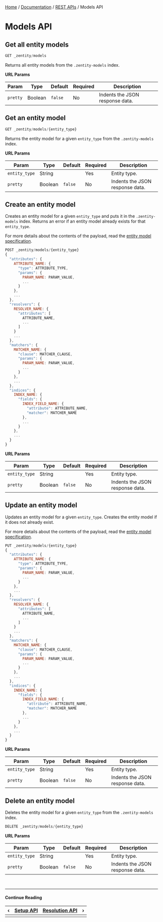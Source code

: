 [Home](/) / [Documentation](/docs) / [REST APIs](/docs/rest-apis) / Models API


# <a name="models-api">Models API</a>


## <a name="get-entity-models">Get all entity models</a>

```javascript
GET _zentity/models
```

Returns all entity models from the `.zentity-models` index.

**URL Params**

|Param|Type|Default|Required|Description|
|-----|----|-------|--------|-----------|
|`pretty`|Boolean|`false`|No|Indents the JSON response data.|


## <a name="get-entity-model">Get an entity model</a>

```javascript
GET _zentity/models/{entity_type}
```

Returns the entity model for a given `entity_type` from the `.zentity-models` index.

**URL Params**

|Param|Type|Default|Required|Description|
|-----|----|-------|--------|-----------|
|`entity_type`|String| |Yes|Entity type.|
|`pretty`|Boolean|`false`|No|Indents the JSON response data.|


## <a name="create-entity-model">Create an entity model</a>

Creates an entity model for a given `entity_type` and puts it in the `.zentity-models` index.
Returns an error if an entity model already exists for that `entity_type`.

For more details about the contents of the payload, read the
[entity model specification](/docs/entity-models/specification).

```javascript
POST _zentity/models/{entity_type}
{
  "attributes": {
    ATTRIBUTE_NAME: {
      "type": ATTRIBUTE_TYPE,
      "params": {
        PARAM_NAME: PARAM_VALUE,
        ...
      }
    },
    ...
  },
  "resolvers": {
    RESOLVER_NAME: {
      "attributes": [
        ATTRIBUTE_NAME,
        ...
      ]
    }
    ...
  },
  "matchers": {
    MATCHER_NAME: {
      "clause": MATCHER_CLAUSE,
      "params": {
        PARAM_NAME: PARAM_VALUE,
        ...
      }
    },
    ...
  },
  "indices": {
    INDEX_NAME: {
      "fields": {
        INDEX_FIELD_NAME: {
          "attribute": ATTRIBUTE_NAME,
          "matcher": MATCHER_NAME
        },
        ...
      }
    },
    ...
  }
}
```

**URL Params**

|Param|Type|Default|Required|Description|
|-----|----|-------|--------|-----------|
|`entity_type`|String| |Yes|Entity type.|
|`pretty`|Boolean|`false`|No|Indents the JSON response data.|


## <a name="update-entity-model">Update an entity model</a>

Updates an entity model for a given `entity_type`.
Creates the entity model if it does not already exist.

For more details about the contents of the payload, read the
[entity model specification](/docs/entity-models/specification).

```javascript
PUT _zentity/models/{entity_type}
{
  "attributes": {
    ATTRIBUTE_NAME: {
      "type": ATTRIBUTE_TYPE,
      "params": {
        PARAM_NAME: PARAM_VALUE,
        ...
      }
    },
    ...
  },
  "resolvers": {
    RESOLVER_NAME: {
      "attributes": [
        ATTRIBUTE_NAME,
        ...
      ]
    }
    ...
  },
  "matchers": {
    MATCHER_NAME: {
      "clause": MATCHER_CLAUSE,
      "params": {
        PARAM_NAME: PARAM_VALUE,
        ...
      }
    },
    ...
  },
  "indices": {
    INDEX_NAME: {
      "fields": {
        INDEX_FIELD_NAME: {
          "attribute": ATTRIBUTE_NAME,
          "matcher": MATCHER_NAME
        },
        ...
      }
    },
    ...
  }
}
```

**URL Params**

|Param|Type|Default|Required|Description|
|-----|----|-------|--------|-----------|
|`entity_type`|String| |Yes|Entity type.|
|`pretty`|Boolean|`false`|No|Indents the JSON response data.|


## <a name="delete-entity-model">Delete an entity model</a>

Deletes the entity model for a given `entity_type` from the `.zentity-models` index.

```javascript
DELETE _zentity/models/{entity_type}
```

**URL Params**

|Param|Type|Default|Required|Description|
|-----|----|-------|--------|-----------|
|`entity_type`|String| |Yes|Entity type.|
|`pretty`|Boolean|`false`|No|Indents the JSON response data.|


&nbsp;

----

#### Continue Reading

|&#8249;|[Setup API](/docs/rest-apis/setup-api)|[Resolution API](/docs/rest-apis/resolution-api)|&#8250;|
|:---|:---|---:|---:|
|    |    |    |    |
